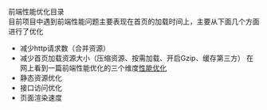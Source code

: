 前端性能优化目录  
目前项目中遇到前端性能问题主要表现在首页的加载时间上，主要从下面几个方面进行了优化
- 减少http请求数（合并资源）
- 减少首页加载资源大小（压缩资源、按需加载、开启Gzip、缓存第三方）
在网上看到一篇前端性能优化的三个维度[性能优化](https://www.jianshu.com/p/a5d9938ed60f)
- 静态资源优化
- 接口访问优化
- 页面渲染速度

